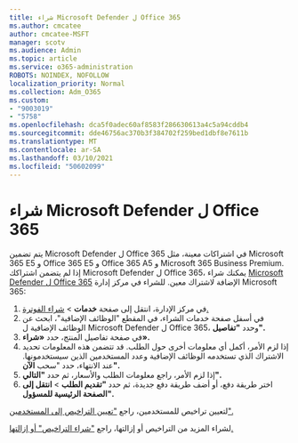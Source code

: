 ```yaml
---
title: شراء Microsoft Defender ل Office 365
ms.author: cmcatee
author: cmcatee-MSFT
manager: scotv
ms.audience: Admin
ms.topic: article
ms.service: o365-administration
ROBOTS: NOINDEX, NOFOLLOW
localization_priority: Normal
ms.collection: Adm_O365
ms.custom:
- "9003019"
- "5758"
ms.openlocfilehash: dca5f0adec60af8583f286630613a4c5a94cddb4
ms.sourcegitcommit: dde46756ac370b3f384702f259bed1dbf8e7611b
ms.translationtype: MT
ms.contentlocale: ar-SA
ms.lasthandoff: 03/10/2021
ms.locfileid: "50602099"
---
```

# <a name="purchase-microsoft-defender-for-office-365"></a>شراء Microsoft Defender ل Office 365

يتم تضمين Microsoft Defender ل Office 365 في اشتراكات معينة، مثل Microsoft 365 E5 و Office 365 E5 و Office 365 A5 و Microsoft 365 Business Premium. إذا لم يتضمن اشتراكك Microsoft Defender ل Office 365، يمكنك شراء [Microsoft Defender ل Office 365](https:/www.microsoft.com/microsoft-365/exchange/advance-threat-protection?market=um#office-ProductsCompare-785zwzq) الإضافة لاشتراك معين. للشراء في مركز إدارة Microsoft 365:

1. في مركز الإدارة، انتقل إلى صفحة **خدمات**  >  [شراء الفوترة.](https://go.microsoft.com/fwlink/p/?linkid=868433)
2. في أسفل صفحة  خدمات الشراء،  في المقطع "الوظائف الإضافية"، ابحث عن الوظائف الإضافية ل Microsoft Defender ل Office 365، وحدد **"تفاصيل".**
3. في صفحة تفاصيل المنتج، حدد **«شراء».**
4. إذا لزم الأمر، أكمل أي معلومات أخرى حول الطلب. قد تتضمن هذه المعلومات تحديد الاشتراك الذي تستخدمه الوظائف الإضافية وعدد المستخدمين الذين سيستخدمونها. عند الانتهاء، حدد "سحب **الآن".**
5. إذا لزم الأمر، راجع معلومات الطلب والأسعار، ثم حدد **"التالي".**
6. اختر طريقة دفع، أو أضف طريقة دفع جديدة، ثم حدد **"تقديم الطلب**  >  **انتقل إلى الصفحة الرئيسية للمسؤول".**

لتعيين تراخيص للمستخدمين، راجع ["تعيين التراخيص إلى المستخدمين".](https://docs.microsoft.com/microsoft-365/admin/manage/assign-licenses-to-users?view=o365-worldwide)

لشراء المزيد من التراخيص أو إزالتها، راجع ["شراء التراخيص" أو إزالتها.](https://docs.microsoft.com/microsoft-365/commerce/licenses/buy-licenses#buy-or-remove-licenses-for-your-business-subscription)